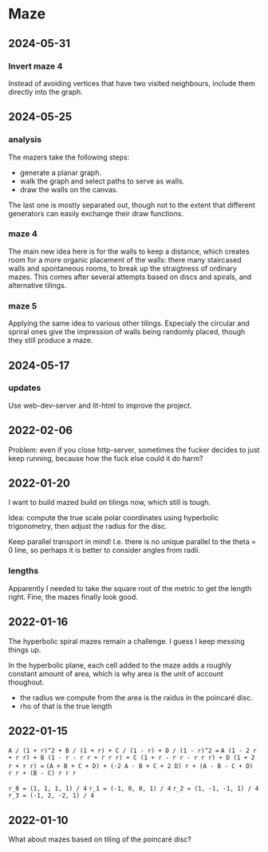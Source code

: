# Maze

## 2024-05-31

### Invert maze 4

Instead of avoiding vertices that have two visited neighbours, include them
directly into the graph.

## 2024-05-25

### analysis

The mazers take the following steps:

- generate a planar graph.
- walk the graph and select paths to serve as walls.
- draw the walls on the canvas.

The last one is mostly separated out, though not to the extent that different
generators can easily exchange their draw functions.

### maze 4

The main new idea here is for the walls to keep a distance, which creates room
for a more organic placement of the walls: there many staircased walls and
spontaneous rooms, to break up the straigtness of ordinary mazes. This comes
after several attempts based on discs and spirals, and alternative tilings.

### maze 5

Applying the same idea to various other tilings. Especialy the circular and
spriral ones give the impression of walls being randomly placed, though they
still produce a maze.

## 2024-05-17

### updates

Use web-dev-server and lit-html to improve the project.

## 2022-02-06

Problem: even if you close http-server, sometimes the fucker decides to just
keep running, because how the fuck else could it do harm?

## 2022-01-20

I want to build mazed build on tilings now, which still is tough.

Idea: compute the true scale polar coordinates using hyperbolic trigonometry,
then adjust the radius for the disc.

Keep parallel transport in mind! I.e. there is no unique parallel to the theta =
0 line, so perhaps it is better to consider angles from radii.

### lengths

Apparently I needed to take the square root of the metric to get the length
right. Fine, the mazes finally look good.

## 2022-01-16

The hyperbolic spiral mazes remain a challenge. I guess I keep messing things
up.

In the hyperbolic plane, each cell added to the maze adds a roughly constant
amount of area, which is why area is the unit of account thoughout.

- the radius we compute from the area is the raidus in the poincaré disc.
- rho of that is the true length

## 2022-01-15

`A / (1 + r)^2 + B / (1 + r) + C / (1 - r) + D / (1 - r)^2 =`
`A (1 - 2 r + r r) + B (1 - r - r r + r r r) + C (1 + r - r r - r r r) + D (1 + 2 r + r r) =`
`(A + B + C + D) + (-2 A - B + C + 2 D) r + (A - B - C + D) r r + (B - C) r r r`

`r_0 = (1, 1, 1, 1) / 4` `r_1 = (-1, 0, 0, 1) / 4` `r_2 = (1, -1, -1, 1) / 4`
`r_3 = (-1, 2, -2, 1) / 4`

## 2022-01-10

What about mazes based on tiling of the poincaré disc?
